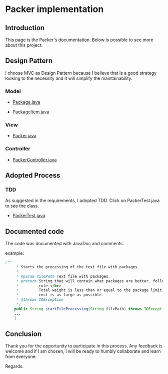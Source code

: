 # Packer implementation

## Introduction

This page is the Packer's documentation. Below is possible to see more about this project.

## Design Pattern

I choose MVC as Design Pattern because I believe that is a good strategy looking to the necessity and it will simplify the maintainability.

### Model

- <a href="https://github.com/jeremiasrg/packer/blob/main/src/main/java/com/mobiquity/packer/model/Package.java">Package.java</a>

- <a href="https://github.com/jeremiasrg/packer/blob/main/src/main/java/com/mobiquity/packer/model/PackageItem.java">PackageItem.java</a>

### View

- <a href="https://github.com/jeremiasrg/packer/blob/main/src/main/java/com/mobiquity/packer/Packer.java">Packer.java</a>

### Controller

- <a href="https://github.com/jeremiasrg/packer/blob/main/src/main/java/com/mobiquity/packer/controller/PackerController.java">PackerController.java</a>

## Adopted Process

### TDD

As suggested in the requirements, I adopted TDD. Click on PackerTest.java to see the class.

- <a href="https://github.com/jeremiasrg/packer/blob/main/src/main/java/com/mobiquity/packer/test/PackerTest.java">PackerTest.java</a>

## Documented code

The code was documented with JavaDoc and comments.

example:

```java
/**
	 * Starts the processing of the text file with packages.
	 *
	 * @param filePath Text file with packages.
	 * @return String that will contain what packages are better, following the
	 *         rule:</br>
	 *         Total weight is less than or equal to the package limit and the total
	 *         cost is as large as possible.
	 * @throws IOException
	 */
	public String startFileProcessing(String filePath) throws IOException {
	...
	}
```

## Conclusion

Thank you for the opportunity to participate in this process. Any feedback is welcome and if I am chosen, I will be ready to humbly collaborate and learn from everyone.

Regards.
